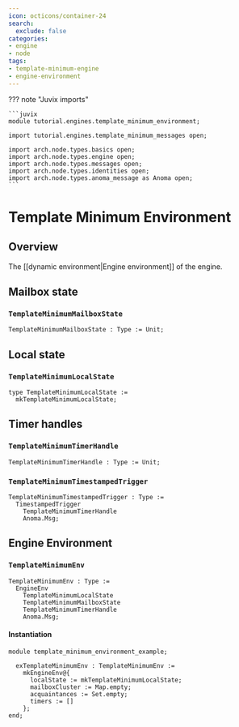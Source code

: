 ```yaml
---
icon: octicons/container-24
search:
  exclude: false
categories:
- engine
- node
tags:
- template-minimum-engine
- engine-environment
---
```


??? note "Juvix imports"

    ```juvix
    module tutorial.engines.template_minimum_environment;

    import tutorial.engines.template_minimum_messages open;

    import arch.node.types.basics open;
    import arch.node.types.engine open;
    import arch.node.types.messages open;
    import arch.node.types.identities open;
    import arch.node.types.anoma_message as Anoma open;
    ```

# Template Minimum Environment

## Overview

The [[dynamic environment|Engine environment]] of the engine.

## Mailbox state

### `TemplateMinimumMailboxState`

<!-- --8<-- [start:TemplateMinimumMailboxState] -->
```juvix
TemplateMinimumMailboxState : Type := Unit;
```
<!-- --8<-- [end:TemplateMinimumMailboxState] -->

## Local state

### `TemplateMinimumLocalState`

<!-- --8<-- [start:TemplateMinimumLocalState] -->
```juvix
type TemplateMinimumLocalState :=
  mkTemplateMinimumLocalState;
```
<!-- --8<-- [end:TemplateMinimumLocalState] -->

## Timer handles

### `TemplateMinimumTimerHandle`

<!-- --8<-- [start:TemplateMinimumTimerHandle] -->
```juvix
TemplateMinimumTimerHandle : Type := Unit;
```
<!-- --8<-- [end:TemplateMinimumTimerHandle] -->

### `TemplateMinimumTimestampedTrigger`

<!-- --8<-- [start:TemplateMinimumTimestampedTrigger] -->
```juvix
TemplateMinimumTimestampedTrigger : Type :=
  TimestampedTrigger
    TemplateMinimumTimerHandle
    Anoma.Msg;
```
<!-- --8<-- [end:TemplateMinimumTimestampedTrigger] -->

## Engine Environment

### `TemplateMinimumEnv`

<!-- --8<-- [start:TemplateMinimumEnv] -->
```juvix
TemplateMinimumEnv : Type :=
  EngineEnv
    TemplateMinimumLocalState
    TemplateMinimumMailboxState
    TemplateMinimumTimerHandle
    Anoma.Msg;
```
<!-- --8<-- [end:TemplateMinimumEnv] -->

#### Instantiation

<!-- --8<-- [start:exTemplateMinimumEnv] -->
```juvix extract-module-statements
module template_minimum_environment_example;

  exTemplateMinimumEnv : TemplateMinimumEnv :=
    mkEngineEnv@{
      localState := mkTemplateMinimumLocalState;
      mailboxCluster := Map.empty;
      acquaintances := Set.empty;
      timers := []
    };
end;
```
<!-- --8<-- [end:exTemplateMinimumEnv] -->
